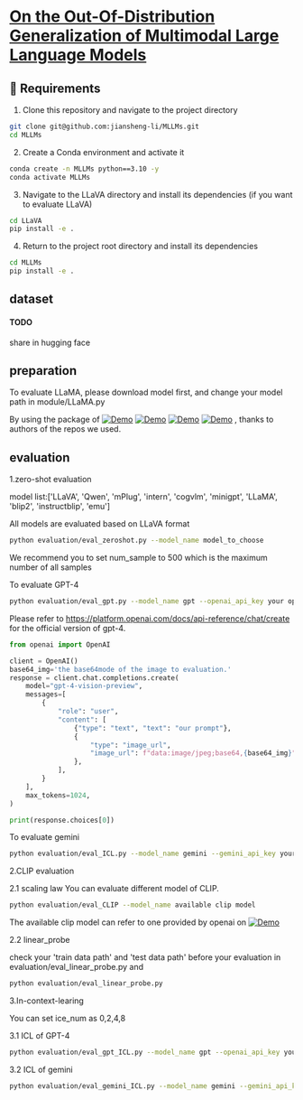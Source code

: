 # [On the Out-Of-Distribution Generalization of Multimodal Large Language Models](https://arxiv.org/abs/2402.06599)

## 🐙 Requirements

1. Clone this repository and navigate to the project directory
```bash
git clone git@github.com:jiansheng-li/MLLMs.git
cd MLLMs
```

2. Create a Conda environment and activate it

```bash
conda create -n MLLMs python==3.10 -y
conda activate MLLMs
```

3. Navigate to the LLaVA directory and install its dependencies
   (if you want to evaluate LLaVA)
```bash
cd LLaVA
pip install -e .
```

4. Return to the project root directory and install its dependencies

```bash
cd MLLMs
pip install -e .
```


## dataset
#### TODO 
share in hugging face

## preparation

To evaluate LLaMA, please download model first, and change your model path in module/LLaMA.py

By using the package of 
[![Demo](https://img.shields.io/badge/repo-LLaVA-blue)](https://github.com/haotian-liu/LLaVA)
[![Demo](https://img.shields.io/badge/repo-llama-blue)](https://github.com/meta-llama/llama)
[![Demo](https://img.shields.io/badge/repo-minigpt4-blue)](https://github.com/camenduru/minigpt4)
[![Demo](https://img.shields.io/badge/repo-mplug_owl2-blue)](https://github.com/X-PLUG/mPLUG-Owl)
, thanks to authors of the repos we used.



## evaluation
1.zero-shot evaluation

model list:['LLaVA', 'Qwen', 'mPlug', 'intern', 'cogvlm', 'minigpt', 'LLaMA', 'blip2',
                                 'instructblip', 'emu']

All models are evaluated based on LLaVA format

```bash
python evaluation/eval_zeroshot.py --model_name model_to_choose
```

We recommend you to set num_sample to 500 which is the maximum number of all samples

To evaluate GPT-4
```bash
python evaluation/eval_gpt.py --model_name gpt --openai_api_key your openai key
```
Please refer to https://platform.openai.com/docs/api-reference/chat/create for the official version of gpt-4.
```python
from openai import OpenAI

client = OpenAI()
base64_img='the base64mode of the image to evaluation.'
response = client.chat.completions.create(
    model="gpt-4-vision-preview",
    messages=[
        {
            "role": "user",
            "content": [
                {"type": "text", "text": "our prompt"},
                {
                    "type": "image_url",
                    "image_url": f"data:image/jpeg;base64,{base64_img}",
                },
            ],
        }
    ],
    max_tokens=1024,
)

print(response.choices[0])
```

To evaluate gemini
```bash
python evaluation/eval_ICL.py --model_name gemini --gemini_api_key your gemini key
```

2.CLIP evaluation

2.1 scaling law
You can evaluate different model of CLIP.

```bash
python evaluation/eval_CLIP --model_name available clip model
```

The available clip model can refer to one provided by openai on [![Demo](https://img.shields.io/badge/Model-CLIP-blue)](https://github.com/openai/CLIP)

2.2 linear_probe

check your 'train data path' and 'test data path' before your evaluation in evaluation/eval_linear_probe.py
and
```bash
python evaluation/eval_linear_probe.py
```

3.In-context-learing

You can set ice_num as 0,2,4,8

3.1 ICL of GPT-4
```bash
python evaluation/eval_gpt_ICL.py --model_name gpt --openai_api_key your openai key --ice_num 0
```


3.2 ICL of gemini
```bash
python evaluation/eval_gemini_ICL.py --model_name gemini --gemini_api_key your gemini key --ice_num 0
```
